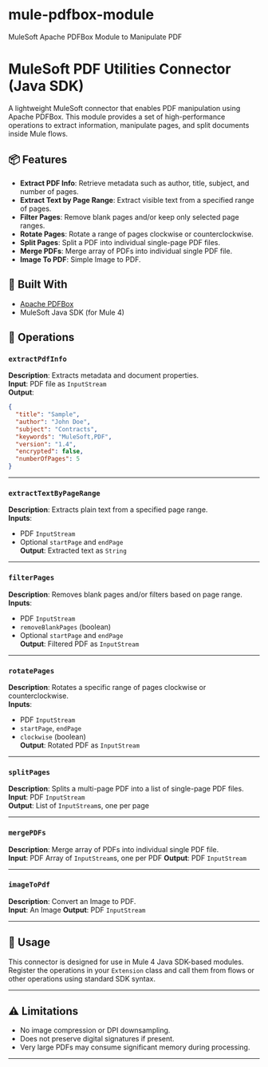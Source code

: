 # mule-pdfbox-module
MuleSoft Apache PDFBox Module to Manipulate PDF
# MuleSoft PDF Utilities Connector (Java SDK)

A lightweight MuleSoft connector that enables PDF manipulation using Apache PDFBox. This module provides a set of high-performance operations to extract information, manipulate pages, and split documents inside Mule flows.

## 📦 Features

- **Extract PDF Info**: Retrieve metadata such as author, title, subject, and number of pages.
- **Extract Text by Page Range**: Extract visible text from a specified range of pages.
- **Filter Pages**: Remove blank pages and/or keep only selected page ranges.
- **Rotate Pages**: Rotate a range of pages clockwise or counterclockwise.
- **Split Pages**: Split a PDF into individual single-page PDF files.
- **Merge PDFs**: Merge array of PDFs into individual single PDF file.
- **Image To PDF**: Simple Image to PDF.

## 🧰 Built With

- [Apache PDFBox](https://pdfbox.apache.org/)
- MuleSoft Java SDK (for Mule 4)

## 🚀 Operations

### `extractPdfInfo`
**Description**: Extracts metadata and document properties.  
**Input**: PDF file as `InputStream`  
**Output**:
```json
{
  "title": "Sample",
  "author": "John Doe",
  "subject": "Contracts",
  "keywords": "MuleSoft,PDF",
  "version": "1.4",
  "encrypted": false,
  "numberOfPages": 5
}
```

---

### `extractTextByPageRange`
**Description**: Extracts plain text from a specified page range.  
**Inputs**:
- PDF `InputStream`
- Optional `startPage` and `endPage`  
  **Output**: Extracted text as `String`

---

### `filterPages`
**Description**: Removes blank pages and/or filters based on page range.  
**Inputs**:
- PDF `InputStream`
- `removeBlankPages` (boolean)
- Optional `startPage` and `endPage`  
  **Output**: Filtered PDF as `InputStream`

---

### `rotatePages`
**Description**: Rotates a specific range of pages clockwise or counterclockwise.  
**Inputs**:
- PDF `InputStream`
- `startPage`, `endPage`
- `clockwise` (boolean)  
  **Output**: Rotated PDF as `InputStream`

---

### `splitPages`
**Description**: Splits a multi-page PDF into a list of single-page PDF files.  
**Input**: PDF `InputStream`  
**Output**: List of `InputStream`s, one per page

---

### `mergePDFs`
**Description**: Merge array of PDFs into individual single PDF file.  
**Input**: PDF Array of `InputStream`s, one per PDF
**Output**: PDF `InputStream`

---

### `imageToPdf`
**Description**: Convert an Image to PDF.  
**Input**: An Image
**Output**: PDF `InputStream`

---

## 📂 Usage

This connector is designed for use in Mule 4 Java SDK-based modules. Register the operations in your `Extension` class and call them from flows or other operations using standard SDK syntax.

---

## ⚠️ Limitations

- No image compression or DPI downsampling.
- Does not preserve digital signatures if present.
- Very large PDFs may consume significant memory during processing.

---
